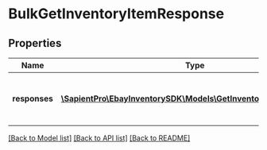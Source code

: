 # BulkGetInventoryItemResponse

## Properties
| Name          | Type                                                                                              | Description                                                                                                                                                                            | Notes      |
|---------------|---------------------------------------------------------------------------------------------------|----------------------------------------------------------------------------------------------------------------------------------------------------------------------------------------|------------|
| **responses** | [**\SapientPro\EbayInventorySDK\Models\GetInventoryItemResponse[]**](GetInventoryItemResponse.md) | This is the base container of the &lt;strong&gt;bulkGetInventoryItem&lt;/strong&gt; response. The results of each attempted inventory item retrieval is captured under this container. | [optional] |

[[Back to Model list]](../../README.md#documentation-for-models) [[Back to API list]](../../README.md#documentation-for-api-endpoints) [[Back to README]](../../README.md)

